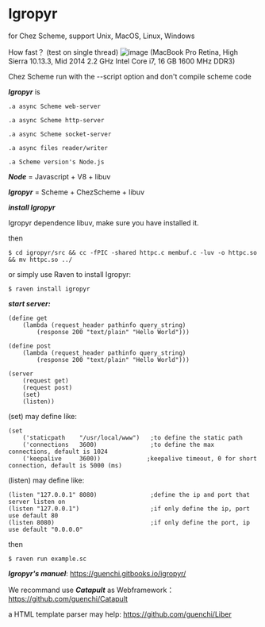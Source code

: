 # Igropyr
for Chez Scheme, support Unix, MacOS, Linux, Windows

How fast？ (test on single thread)
![image](https://github.com/guenchi/Igropyr/blob/master/benckmark.png?raw=true)
(MacBook Pro Retina, High Sierra 10.13.3, Mid 2014 2.2 GHz Intel Core i7, 16 GB 1600 MHz DDR3)

Chez Scheme run with the --script option and don't compile scheme code

***Igropyr*** is

```
.a async Scheme web-server

.a async Scheme http-server

.a async Scheme socket-server

.a async files reader/writer

.a Scheme version's Node.js

```
***Node*** = Javascript + V8 + libuv

***Igropyr*** = Scheme + ChezScheme + libuv



***install Igropyr***

Igropyr dependence libuv, make sure you have installed it.

then 

`$ cd igropyr/src && cc -fPIC -shared httpc.c membuf.c -luv -o httpc.so && mv httpc.so ../`

or simply use Raven to install Igropyr:

`$ raven install igropyr`


***start server:***

```
(define get
    (lambda (request_header pathinfo query_string)
        (response 200 "text/plain" "Hello World")))
                
(define post
    (lambda (request_header pathinfo query_string)
        (response 200 "text/plain" "Hello World")))

(server 
    (request get) 
    (request post)
    (set) 
    (listen))
```


(set) may define like:

```
(set 
    ('staticpath    "/usr/local/www")   ;to define the static path    
    ('connections   3600)               ;to define the max connections, default is 1024
    ('keepalive     3600))             ;keepalive timeout, 0 for short connection, default is 5000 (ms)
```

(listen) may define like:

```
(listen "127.0.0.1" 8080)               ;define the ip and port that server listen on
(listen "127.0.0.1")                    ;if only define the ip, port use default 80
(listen 8080)                           ;if only define the port, ip use default "0.0.0.0"
```

then

```
$ raven run example.sc
```

***Igropyr's manuel***: https://guenchi.gitbooks.io/igropyr/

We recommand use ***Catapult*** as Webframework： https://github.com/guenchi/Catapult

a HTML template parser may help:  https://github.com/guenchi/Liber
